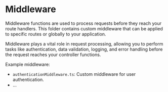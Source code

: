# Middleware

Middleware functions are used to process requests before they reach your route handlers. This folder contains custom middleware that can be applied to specific routes or globally to your application.

Middleware plays a vital role in request processing, allowing you to perform tasks like authentication, data validation, logging, and error handling before the request reaches your controller functions.

Example middleware:

- `authenticationMiddleware.ts`: Custom middleware for user authentication.
- ...
